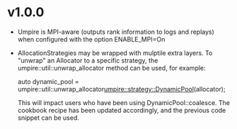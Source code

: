 # v1.0.0

- Umpire is MPI-aware (outputs rank information to logs and replays) when
  configured with the option ENABLE_MPI=On

- AllocationStrategies may be wrapped with mulptile extra layers. To "unwrap" an
  Allocator to a specific strategy, the umpire::util::unwrap_allocator method
  can be used, for example:

  auto dynamic_pool =
    umpire::util::unwrap_allocator<umpire::strategy::DynamicPool>(allocator);

  This will impact users who have been using DynamicPool::coalesce. The cookbook
  recipe has been updated accordingly, and the previous code snippet can be
  used.
